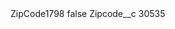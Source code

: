 <?xml version="1.0" encoding="UTF-8"?>
<CustomMetadata xmlns="http://soap.sforce.com/2006/04/metadata" xmlns:xsi="http://www.w3.org/2001/XMLSchema-instance" xmlns:xsd="http://www.w3.org/2001/XMLSchema">
    <label>ZipCode1798</label>
    <protected>false</protected>
    <values>
        <field>Zipcode__c</field>
        <value xsi:type="xsd:string">30535</value>
    </values>
</CustomMetadata>
